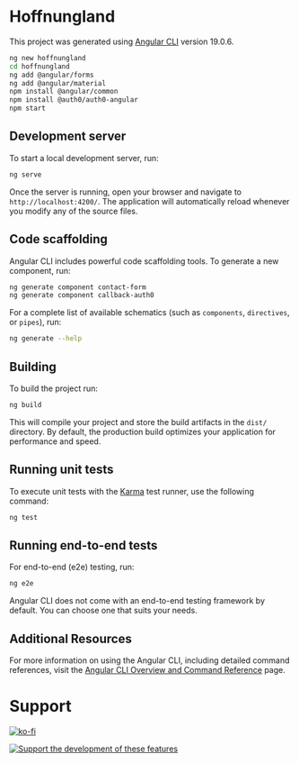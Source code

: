 # Hoffnungland

This project was generated using [Angular CLI](https://github.com/angular/angular-cli) version 19.0.6.

```bash
ng new hoffnungland
cd hoffnungland
ng add @angular/forms
ng add @angular/material
npm install @angular/common
npm install @auth0/auth0-angular
npm start
```

## Development server

To start a local development server, run:

```bash
ng serve
```

Once the server is running, open your browser and navigate to `http://localhost:4200/`. The application will automatically reload whenever you modify any of the source files.

## Code scaffolding

Angular CLI includes powerful code scaffolding tools. To generate a new component, run:

```bash
ng generate component contact-form
ng generate component callback-auth0
```

For a complete list of available schematics (such as `components`, `directives`, or `pipes`), run:

```bash
ng generate --help
```

## Building

To build the project run:

```bash
ng build
```

This will compile your project and store the build artifacts in the `dist/` directory. By default, the production build optimizes your application for performance and speed.

## Running unit tests

To execute unit tests with the [Karma](https://karma-runner.github.io) test runner, use the following command:

```bash
ng test
```

## Running end-to-end tests

For end-to-end (e2e) testing, run:

```bash
ng e2e
```

Angular CLI does not come with an end-to-end testing framework by default. You can choose one that suits your needs.

## Additional Resources

For more information on using the Angular CLI, including detailed command references, visit the [Angular CLI Overview and Command Reference](https://angular.dev/tools/cli) page.


# Support

[![ko-fi](https://ko-fi.com/img/githubbutton_sm.svg)](https://ko-fi.com/K3K441XSO)

[![Support the development of these features](https://www.paypalobjects.com/en_US/i/btn/btn_donate_SM.gif)](https://www.paypal.com/donate/?business=VU48PTCSF93A2&no_recurring=0&item_name=Support+the+development+of+these+features.&currency_code=USD)